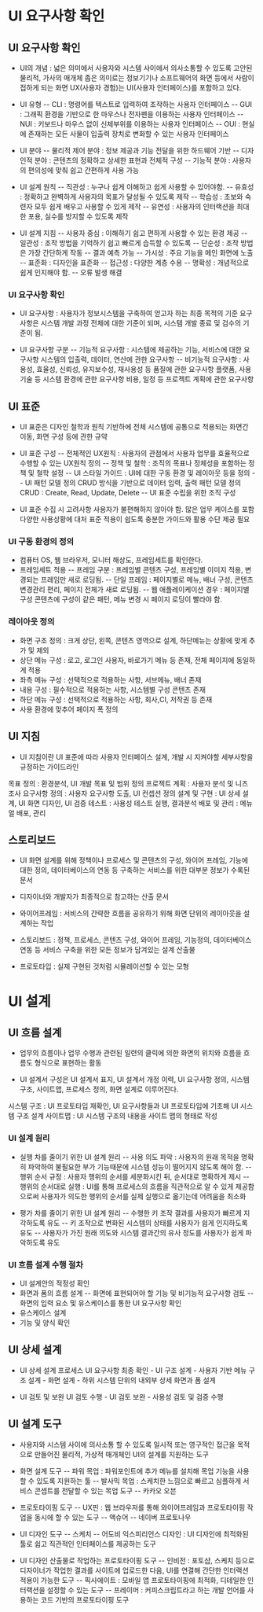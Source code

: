 # UI 요구사항 확인
## UI 요구사항 확인
- UI의 개념 : 넓은 의미에서 사용자와 시스템 사이에서 의사소통할 수 있도록 고안된 물리적, 가사의 매개체
좁은 의미로는 정보기기나 소프트웨어의 화면 등에서 사람이 접하게 되는 화면
UX(사용자 경험)는 UI(사용자 인터페이스)를 포함하고 있다.

- UI 유형
-- CLI : 명령어를 텍스트로 입력하여 조작하는 사용자 인터페이스
-- GUI : 그래픽 환경을 기반으로 한 마우스나 전자펜을 이용하는 사용자 인터페이스
-- NUI : 키보드나 마우스 없이 신체부위를 이용하는 사용자 인터페이스
-- OUI : 현실에 존재하는 모든 사물이 입출력 장치로 변화할 수 있는 사용자 인터페이스

- UI 분야
-- 물리적 제어 분야 : 정보 제공과 기능 전달을 위한 하드웨어 기반
-- 디자인적 분야 : 콘텐츠의 정확하고 상세한 표현과 전체적 구성
-- 기능적 분야 : 사용자의 편의성에 맞춰 쉽고 간편하게 사용 가능

- UI 설계 원칙
-- 직관성 : 누구나 쉽게 이해하고 쉽게 사용할 수 있어야함.
-- 유효성 : 정확하고 완벽하게 사용자의 목표가 달성될 수 있도록 제작
-- 학습성 : 초보와 숙련자 모두 쉽게 배우고 사용할 수 있게 제작
-- 유연성 : 사용자의 인터랙션을 최대한 포용, 실수를 방지할 수 있도록 제작

- UI 설계 지침
-- 사용자 중심 : 이해하기 쉽고 편하게 사용할 수 있는 환경 제공
-- 일관성 : 조작 방법을 기억하기 쉽고 빠르게 습득할 수 있도록
-- 단순성 : 조작 방법은 가장 간단하게 작동
-- 결과 예측 가능
-- 가시성 : 주요 기능을 메인 화면에 노출
-- 표준화 : 디자인을 표준화
-- 접근성 : 다양한 계층 수용
-- 명확성 : 개념적으로 쉽게 인지해야 함.
-- 오류 발생 해결

### UI 요구사항 확인
- UI 요구사항 : 사용자가 정보시스템을 구축하여 얻고자 하는 최종 목적의 기준
요구사항은 시스템 개발 과정 전체에 대한 기준이 되며, 시스템 개발 종료 및 검수의 기준이 됨.

- UI 요구사항 구분
-- 기능적 요구사항 : 시스템에 제공하는 기능, 서비스에 대한 요구사항
시스템의 입출력, 데이터, 연산에 관한 요구사항
-- 비기능적 요구사항 : 사용성, 효율성, 신뢰성, 유지보수성, 재사용성 등 품질에 관한 요구사항
플랫폼, 사용 기술 등 시스템 환경에 관한 요구사항
비용, 일정 등 프로젝트 계획에 관한 요구사항

## UI 표준
- UI 표준은 디자인 철학과 원칙 기반하에 전체 시스템에 공통으로 적용되는 화면간 이동, 화면 구성 등에 관한 규약

- UI 표준 구성
-- 전체적인 UX원칙 : 사용자의 관점에서 사용자 업무를 효율적으로 수행할 수 있는 UX원칙 정의
-- 정책 및 철학 : 조직의 목표나 정체성을 포함하는 정책 및 철학 설정
-- UI 스타일 가이드 : UI에 대한 구동 환경 및 레이아웃 등을 정의
-- UI 패턴 모델 정의 CRUD 방식을 기반으로 데이터 입력, 출력 패턴 모델 정의 CRUD : Create, Read, Update, Delete
-- UI 표준 수립을 위한 조직 구성

- UI 표준 수집 시 고려사항
사용자가 불편해하지 않아야 함.
많은 업무 케이스를 포함
다양한 사용상황에 대처
표준 적용이 쉽도록 충분한 가이드와 활용 수단 제공 필요

### UI 구동 환경의 정의
- 컴퓨터 OS, 웹 브라우저, 모니터 해상도, 프레임세트를 확인한다.
- 프레임세트 적용
-- 프레임 구분 : 프레임별 콘텐츠 구성, 프레임별 이미지 적용, 변경되는 프레임만 새로 로딩됨.
-- 단일 프레임 : 페이지별로 메뉴, 배너 구성, 콘텐츠 변경관리 편리, 페이지 전체가 새로 로딩됨.
-- 웹 애플레이케이션 경우 : 페이지별 구성 콘텐츠에 구성이 같은 패턴, 메뉴 변경 시 페이지 로딩이 빨라야 함.

### 레이아웃 정의
- 화면 구조 정의 : 크게 상단, 왼쪽, 콘텐츠 영역으로 설계, 하단메뉴는 상황에 맞게 추가 및 제외
- 상단 메뉴 구성 : 로고, 로그인 사용자, 바로가기 메뉴 등 존재, 전체 페이지에 동일하게 적용
- 좌측 메뉴 구성 : 선택적으로 적용하는 사항, 서브메뉴, 배너 존재
- 내용 구성 : 필수적으로 적용하는 사항, 시스템별 구성 콘텐츠 존재
- 하단 메뉴 구성 : 선택적으로 적용하는 사항, 회사,CI, 저작권 등 존재
- 사용 환경에 맞추어 페이지 폭 정의

## UI 지침
- UI 지침이란 UI 표준에 따라 사용자 인터페이스 설계, 개발 시 지켜야할 세부사항을 규정하는 가이드라인

목표 정의 : 환경분석, UI 개발 목표 및 범위 정의
프로젝트 계획 : 사용자 분석 및 니즈 조사
요구사항 정의 : 사용자 요구사항 도출, UI 컨셉션 정의
설계 및 구현 : UI 상세 설계, UI 화면 디자인, UI 검증
테스트 : 사용성 테스트 실행, 결과분석
배포 및 관리 : 메뉴얼 배포, 관리


## 스토리보드
- UI 화면 설계를 위해 정책이나 프로세스 및 콘텐츠의 구성, 와이어 프레임, 기능에 대한 정의, 데이터베이스의 연동 등 구축하는 서비스를 위한 대부분 정보가 수록된 문서
- 디자이너와 개발자가 최종적으로 참고하는 산출 문서

- 와이어프레임 : 서비스의 간략한 흐름을 공유하기 위해 화면 단위의 레이아웃을 설계하는 작업
- 스토리보드 : 정책, 프로세스, 콘텐츠 구성, 와이어 프레임, 기능정의, 데이터베이스 연동 등 서비스 구축을 위한 모든 정보가 담겨있는 설계 산출물
- 프로토타입 : 실제 구현된 것처럼 시뮬레이션할 수 있는 모형

# UI 설계
## UI 흐름 설계
- 업무의 흐름이나 업무 수행과 관련된 일련의 클릭에 의한 화면의 위치와 흐름을 흐름도 형식으로 표현하는 활동

- UI 설계서 구성은 UI 설계서 표지, UI 설계서 개정 이력, UI 요구사항 정의, 시스템 구조, 사이트맵, 프로세스 정의, 화면 설계로 이루어진다.

시스템 구조 : UI 프로토타입 재확인, UI 요구사항들과 UI 프로토타입에 기초해 UI 시스템 구조 설계
사이트맵 : UI 시스템 구조의 내용을 사이트 맵의 형태로 작성

### UI 설계 원리
- 실행 차를 줄이기 위한 UI 설계 원리
-- 사용 의도 파악 : 사용자의 원래 목적을 명확히 파악하여 불필요한 부가 기능때문에 시스템 성능이 떨어지지 않도록 해야 함.
-- 행위 순서 규정 : 사용자 행위의 순서를 세분화시킨 뒤, 순서대로 명확하게 제시
-- 행위의 순서대로 실행 : UI를 통해 프로세스의 흐름을 직관적으로 알 수 있게 제공함으로써 사용자가 의도한 행위의 순서를 실제 실행으로 옮기는데 어려움을 최소화

- 평가 차를 줄이기 위한 UI 설계 원리
-- 수행한 키 조작 결과를 사용자가 빠르게 지각하도록 유도
-- 키 조작으로 변화된 시스템의 상태를 사용자가 쉽게 인지하도록 유도
-- 사용자가 가진 원래 의도와 시스템 결과간의 유사 정도를 사용자가 쉽게 파악하도록 유도

### UI 흐름 설계 수행 절차
- UI 설계안의 적정성 확인
- 화면과 폼의 흐름 설계
-- 화면에 표현되어야 할 기능 및 비기능적 요구사항 검토
-- 화면의 입력 요소 및 유스케이스를 통한 UI 요구사항 확인
- 유스케이스 설계
- 기능 및 양식 확인

## UI 상세 설계
- UI 상세 설계 프로세스
UI 요구사항 최종 확인 - UI 구조 설계 - 사용자 기반 메뉴 구조 설계 - 화면 설계 - 하위 시스템 단위의 내외부 상세 화면과 폼 설계

- UI 검토 및 보완
UI 검토 수행 - UI 검토 보완 - 사용성 검토 및 검증 수행


## UI 설계 도구
- 사용자와 시스템 사이에 의사소통 할 수 있도록 일시적 또는 영구적인 접근을 목적으로 만들어진 물리적, 가상적 매개체인 UI의 설계를 지원하는 도구

- 화면 설계 도구
-- 파워 목업 : 파워포인트에 추가 메뉴를 설치해 목업 기능을 사용할 수 있도록 지원하는 툴
-- 발사믹 목업 : 스케치한 느낌으로 빠르고 심플하게 서비스 콘셉트를 전달할 수 있는 목업 도구
-- 카카오 오븐

- 프로토타이핑 도구
-- UX핀 : 웹 브라우저를 통해 와이어프레임과 프로토타이핑 작업을 동시에 할 수 있는 도구
-- 액슈어
-- 네이버 프로토나우

- UI 디자인 도구
-- 스케치
-- 어도비 익스피리언스 디자인 : UI 디자인에 최적화된 툴로 쉽고 직관적인 인터페이스를 제공하는 도구

- UI 디자인 산출물로 작업하는 프로토타이핑 도구
-- 인비전 : 포토샵, 스케치 등으로 디자이너가 작업한 결과를 사이트에 업로드한 다음, UI를 연결해 간단한 인터랙션 적용이 가능한 도구
-- 픽사에이트 : 모바일 앱 프로토타이핑에 최적화, 디테일한 인터랙션을 설정할 수 있는 도구
-- 프레이머 : 커피스크립트라고 하는 개발 언어를 사용하는 코드 기반의 프로토타이핑 도구
